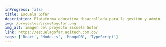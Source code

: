 ```yaml
---
inProgress: false
title: Escuela Gofar
description: Plataforma educativa desarrollada para la gestión y administración de cursos online
img: /proyectos/escuelagofar.png
img_alt: imagen del proyecto Escuela Gofar
link: https://escuelagofar.aqitech.com.co/
tags: ['React', 'Node.js', 'MongoDB', 'TypeScript']
---
```

